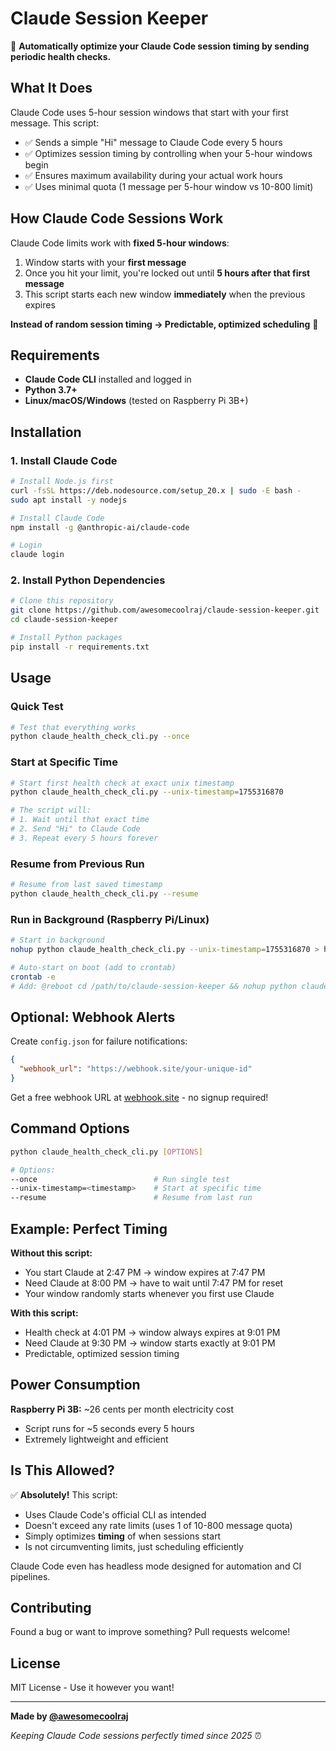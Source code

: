 # Claude Session Keeper

🤖 **Automatically optimize your Claude Code session timing by sending periodic health checks.**

## What It Does

Claude Code uses 5-hour session windows that start with your first message. This script:

- ✅ Sends a simple "Hi" message to Claude Code every 5 hours
- ✅ Optimizes session timing by controlling when your 5-hour windows begin  
- ✅ Ensures maximum availability during your actual work hours
- ✅ Uses minimal quota (1 message per 5-hour window vs 10-800 limit)

## How Claude Code Sessions Work

Claude Code limits work with **fixed 5-hour windows**:
1. Window starts with your **first message**
2. Once you hit your limit, you're locked out until **5 hours after that first message**
3. This script starts each new window **immediately** when the previous expires

**Instead of random session timing → Predictable, optimized scheduling** 🎯

## Requirements

- **Claude Code CLI** installed and logged in
- **Python 3.7+**
- **Linux/macOS/Windows** (tested on Raspberry Pi 3B+)

## Installation

### 1. Install Claude Code
```bash
# Install Node.js first
curl -fsSL https://deb.nodesource.com/setup_20.x | sudo -E bash -
sudo apt install -y nodejs

# Install Claude Code  
npm install -g @anthropic-ai/claude-code

# Login
claude login
```

### 2. Install Python Dependencies
```bash
# Clone this repository
git clone https://github.com/awesomecoolraj/claude-session-keeper.git
cd claude-session-keeper

# Install Python packages
pip install -r requirements.txt
```

## Usage

### Quick Test
```bash
# Test that everything works
python claude_health_check_cli.py --once
```

### Start at Specific Time  
```bash
# Start first health check at exact unix timestamp
python claude_health_check_cli.py --unix-timestamp=1755316870

# The script will:
# 1. Wait until that exact time
# 2. Send "Hi" to Claude Code  
# 3. Repeat every 5 hours forever
```

### Resume from Previous Run
```bash
# Resume from last saved timestamp
python claude_health_check_cli.py --resume
```

### Run in Background (Raspberry Pi/Linux)
```bash
# Start in background
nohup python claude_health_check_cli.py --unix-timestamp=1755316870 > health_check.out 2>&1 &

# Auto-start on boot (add to crontab)
crontab -e
# Add: @reboot cd /path/to/claude-session-keeper && nohup python claude_health_check_cli.py --resume > health_check.out 2>&1 &
```

## Optional: Webhook Alerts

Create `config.json` for failure notifications:
```json
{
  "webhook_url": "https://webhook.site/your-unique-id"
}
```

Get a free webhook URL at [webhook.site](https://webhook.site) - no signup required!

## Command Options

```bash
python claude_health_check_cli.py [OPTIONS]

# Options:
--once                          # Run single test
--unix-timestamp=<timestamp>    # Start at specific time  
--resume                        # Resume from last run
```

## Example: Perfect Timing

**Without this script:**
- You start Claude at 2:47 PM → window expires at 7:47 PM
- Need Claude at 8:00 PM → have to wait until 7:47 PM for reset
- Your window randomly starts whenever you first use Claude

**With this script:**  
- Health check at 4:01 PM → window always expires at 9:01 PM
- Need Claude at 9:30 PM → window starts exactly at 9:01 PM
- Predictable, optimized session timing

## Power Consumption

**Raspberry Pi 3B:** ~26 cents per month electricity cost
- Script runs for ~5 seconds every 5 hours
- Extremely lightweight and efficient

## Is This Allowed?

✅ **Absolutely!** This script:
- Uses Claude Code's official CLI as intended
- Doesn't exceed any rate limits (uses 1 of 10-800 message quota)
- Simply optimizes **timing** of when sessions start
- Is not circumventing limits, just scheduling efficiently

Claude Code even has headless mode designed for automation and CI pipelines.

## Contributing

Found a bug or want to improve something? Pull requests welcome!

## License

MIT License - Use it however you want!

---

**Made by [@awesomecoolraj](https://github.com/awesomecoolraj)** 

*Keeping Claude Code sessions perfectly timed since 2025* ⏰